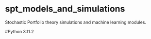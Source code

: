 # spt_models_and_simulations
Stochastic Portfolio theory simulations and machine learning modules. 


#Python 3.11.2

